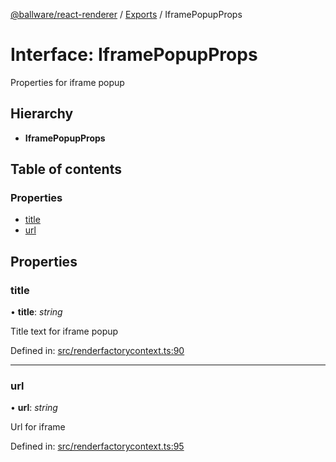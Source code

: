 [@ballware/react-renderer](../README.md) / [Exports](../modules.md) / IframePopupProps

# Interface: IframePopupProps

Properties for iframe popup

## Hierarchy

* **IframePopupProps**

## Table of contents

### Properties

- [title](iframepopupprops.md#title)
- [url](iframepopupprops.md#url)

## Properties

### title

• **title**: *string*

Title text for iframe popup

Defined in: [src/renderfactorycontext.ts:90](https://github.com/frankball/ballware-react-renderer/blob/0e29664/src/renderfactorycontext.ts#L90)

___

### url

• **url**: *string*

Url for iframe

Defined in: [src/renderfactorycontext.ts:95](https://github.com/frankball/ballware-react-renderer/blob/0e29664/src/renderfactorycontext.ts#L95)

